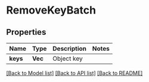 # RemoveKeyBatch

## Properties

Name | Type | Description | Notes
------------ | ------------- | ------------- | -------------
**keys** | **Vec<String>** | Object key | 

[[Back to Model list]](../README.md#documentation-for-models) [[Back to API list]](../README.md#documentation-for-api-endpoints) [[Back to README]](../README.md)


